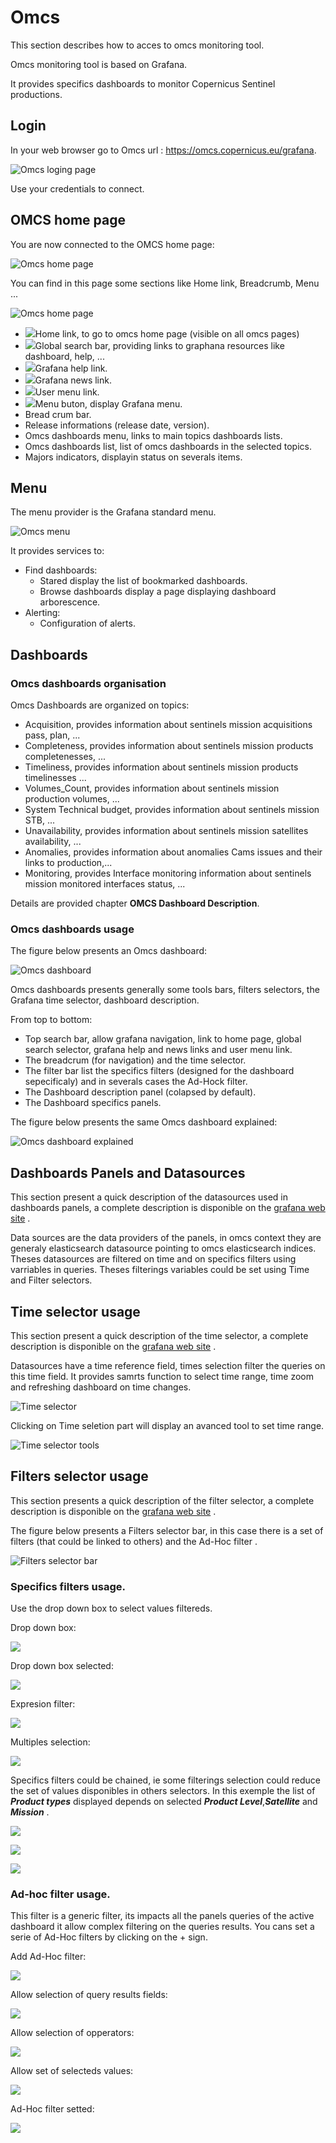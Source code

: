 # Omcs 

This section describes how to acces to omcs monitoring tool.

Omcs monitoring tool is based on Grafana.

It provides specifics dashboards to monitor Copernicus Sentinel productions.

## Login

In your web browser go to Omcs url : https://omcs.copernicus.eu/grafana.

![Omcs loging page](../assets/omcs_loging.png)

Use your credentials to connect.

## OMCS home page

You are now connected to the OMCS home page:

![Omcs home page](../assets/omcs_home.png)

You can find in this page some sections like Home link, Breadcrumb, Menu ...

![Omcs home page](../assets/omcs_home_explained.png)

- ![](../assets/grafana_icon.png)Home link, to go to omcs home page (visible on all omcs pages)
- ![](../assets/search_tool.png)Global search bar, providing links to graphana resources like dashboard, help, ... 
- ![](../assets/help.png)Grafana help link.
- ![](../assets/news.png)Grafana news link.
- ![](../assets/user.png)User menu link.
- ![](../assets/menu.png)Menu buton, display Grafana menu.
- Bread crum bar.
- Release informations (release date, version).
- Omcs dashboards menu, links to main topics dashboards lists.
- Omcs dashboards list, list of omcs dashboards in the selected topics.
- Majors indicators, displayin status on severals items.

## Menu

The menu provider is the Grafana standard menu.

![Omcs menu](../assets/omcs_menu.png)

It provides services to:

- Find dashboards:
  - Stared display the list of bookmarked dashboards.
  - Browse dashboards display a page displaying dashboard arborescence.
- Alerting:
  - Configuration of alerts.
  
## Dashboards

### Omcs dashboards organisation

Omcs Dashboards are organized on topics:

- Acquisition, provides information about sentinels mission acquisitions pass, plan, ...
- Completeness, provides information about sentinels mission products completenesses, ...
- Timeliness, provides information about sentinels mission products timelinesses ...
- Volumes_Count, provides information about sentinels mission production volumes, ...
- System Technical budget, provides information about sentinels mission STB, ...
- Unavailability, provides information about sentinels mission satellites availability, ...
- Anomalies, provides information about anomalies Cams issues and their links to production,...
- Monitoring, provides Interface monitoring information about sentinels mission monitored interfaces status, ...

Details are provided chapter **OMCS Dashboard Description**.

### Omcs dashboards usage

The figure below presents an Omcs dashboard:

![Omcs dashboard](../assets/dashboard_usage.png)

Omcs dashboards presents generally some tools bars, filters selectors, the Grafana time selector, dashboard description.

From top to bottom:
- Top search bar, allow grafana navigation, link to home page, global search selector, grafana help and news links and user menu link.
- The breadcrum (for navigation) and the time selector.
- The filter bar list the specifics filters (designed for the dashboard sepecificaly) and in severals cases the Ad-Hock filter.
- The Dashboard description panel (colapsed by default).
- The Dashboard specifics panels.

The figure below presents the same Omcs dashboard explained:

![Omcs dashboard explained](../assets/dashboard_usage_explained.png)

## Dashboards Panels and Datasources

This section present a quick description of the datasources used in dashboards panels,  a complete description is disponible on the [grafana web site](https://grafana.com/docs/grafana/latest/datasources/) .

Data sources are the data providers of the panels, in omcs context they are generaly elasticsearch datasource pointing to omcs elasticsearch indices.
Theses datasources are filtered on time and on specifics filters using varriables in queries.
Theses filterings variables could be set using Time and Filter selectors. 
## Time selector usage

This section present a quick description of the time selector, a complete description is disponible on the [grafana web site](https://grafana.com/docs/grafana/latest/dashboards/use-dashboards/#set-dashboard-time-range) .

Datasources have a time reference field, times selection filter the queries on this time field.
It provides samrts function to select time range, time zoom and refreshing dashboard on time changes.

![Time selector](../assets/time_selection.png)

Clicking on Time seletion part will display an avanced tool to set time range.

![Time selector tools](../assets/time_selection_expended.png)

## Filters selector usage

This section presents a quick description of the filter selector, a complete description is disponible on the [grafana web site](https://grafana.com/docs/grafana/latest/dashboards/variables/) .

The figure below presents a Filters selector bar, in this case there is a set of filters (that could be linked to others) and the Ad-Hoc filter .

![Filters selector bar](../assets/grafana_filter_bar.png)
### Specifics filters usage.

Use the drop down box to select values filtereds.

Drop down box:

![](../assets/grafana_filter_conf_0.png)

Drop down box selected:

![](../assets/grafana_filter_conf_1.png)

Expresion filter:

![](../assets/grafana_filter_conf_2.png)

Multiples selection:

![](../assets/grafana_filter_conf_3.png)

Specifics filters could be chained, ie some filterings selection could reduce the set of values disponibles in others selectors.
In this exemple the list of ***Product types*** displayed depends on selected ***Product Level***,***Satellite*** and ***Mission*** .

![](../assets/grafana_filter_conf_chained_1.png)

![](../assets/grafana_filter_conf_chained_1.png)

![](../assets/grafana_filter_conf_chained_2.png)

### Ad-hoc filter usage. 

This filter is a generic filter, its impacts all the panels queries of the active dashboard it allow complex filtering on the queries results.
You  cans set a serie of Ad-Hoc filters by clicking on the + sign. 

Add Ad-Hoc filter:

![](../assets/grafana_filter_ad_hoc_conf_0.png)

Allow selection of query results fields:

![](../assets/grafana_filter_ad_hoc_conf_1.png)

Allow selection of opperators:

![](../assets/grafana_filter_ad_hoc_conf_2.png)

Allow set of selecteds values:

![](../assets/grafana_filter_ad_hoc_conf_3.png)

Ad-Hoc filter setted:

![](../assets/grafana_filter_ad_hoc_conf_4.png)
